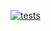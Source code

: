 [![tests](https://github.com/Muharrem-Yildirim/laravel-dummy-file-generator/actions/workflows/run-tests.yml/badge.svg)](https://github.com/Muharrem-Yildirim/laravel-dummy-file-generator/actions/workflows/run-tests.yml)
